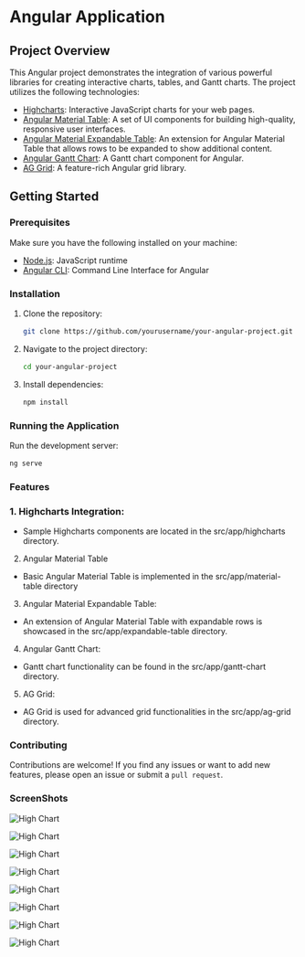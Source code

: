 
# Angular Application


## Project Overview

This Angular project demonstrates the integration of various powerful libraries for creating interactive charts, tables, and Gantt charts. The project utilizes the following technologies:

- [Highcharts](https://www.highcharts.com/): Interactive JavaScript charts for your web pages.
- [Angular Material Table](https://material.angular.io/components/table/overview): A set of UI components for building high-quality, responsive user interfaces.
- [Angular Material Expandable Table](https://github.com/elhigu/material-table): An extension for Angular Material Table that allows rows to be expanded to show additional content.
- [Angular Gantt Chart](https://www.angular-gantt.com/): A Gantt chart component for Angular.
- [AG Grid](https://www.ag-grid.com/): A feature-rich Angular grid library.

## Getting Started

### Prerequisites

Make sure you have the following installed on your machine:

- [Node.js](https://nodejs.org/): JavaScript runtime
- [Angular CLI](https://angular.io/cli): Command Line Interface for Angular

### Installation

1. Clone the repository:

    ```bash
    git clone https://github.com/yourusername/your-angular-project.git
    ```

2. Navigate to the project directory:

    ```bash
    cd your-angular-project
    ```

3. Install dependencies:

    ```bash
    npm install
    ```

### Running the Application

Run the development server:

```bash
ng serve
```

### Features

### 1. Highcharts Integration:
- Sample Highcharts components are located in the src/app/highcharts directory.

2. Angular Material Table
- Basic Angular Material Table is implemented in the src/app/material-table directory

3. Angular Material Expandable Table:
- An extension of Angular Material Table with expandable rows is showcased in the src/app/expandable-table directory.

4. Angular Gantt Chart:
- Gantt chart functionality can be found in the src/app/gantt-chart directory.

5. AG Grid:
- AG Grid is used for advanced grid functionalities in the src/app/ag-grid directory.

### Contributing

Contributions are welcome! If you find any issues or want to add new features, please open an issue or submit a `pull request`.

### ScreenShots

![High Chart](<img src="/src/assets/images/Screenshot (26).png" alt="Hight Chart" width="80" height="80">)

![High Chart](<img src="/src/assets/images/Screenshot (27).png" alt="Hight Chart" width="80" height="80">)

![High Chart](<img src="/src/assets/images/Screenshot (28).png" alt="Hight Chart" width="80" height="80">)

![High Chart](<img src="/src/assets/images/Screenshot (29).png" alt="Hight Chart" width="80" height="80">)

![High Chart](<img src="/src/assets/images/Screenshot (31).png" alt="Hight Chart" width="80" height="80">)

![High Chart](<img src="/src/assets/images/Screenshot (32).png" alt="Hight Chart" width="80" height="80">)

![High Chart](<img src="/src/assets/images/Screenshot (33).png" alt="Hight Chart" width="80" height="80">)

![High Chart](<img src="/src/assets/images/Screenshot (34).png" alt="Hight Chart" width="80" height="80">)

